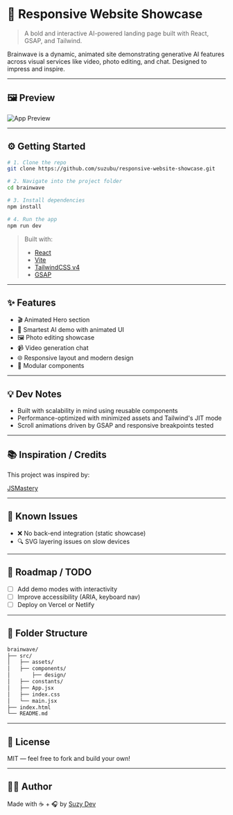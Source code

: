 # 🧠 Responsive Website Showcase

> A bold and interactive AI-powered landing page built with React, GSAP, and Tailwind.

Brainwave is a dynamic, animated site demonstrating generative AI features across visual services like video, photo editing, and chat. Designed to impress and inspire.

---

## 🖼 Preview

![App Preview](media/brainwave-demo.gif)


---

## ⚙️ Getting Started

```bash
# 1. Clone the repo
git clone https://github.com/suzubu/responsive-website-showcase.git

# 2. Navigate into the project folder
cd brainwave

# 3. Install dependencies
npm install

# 4. Run the app
npm run dev
```

> Built with:  
> - [React](https://reactjs.org/)  
> - [Vite](https://vitejs.dev/)  
> - [TailwindCSS v4](https://tailwindcss.com/)  
> - [GSAP](https://greensock.com/gsap/)

---

## ✨ Features

- 🎬 Animated Hero section
- 🎨 Smartest AI demo with animated UI
- 🖼️ Photo editing showcase
- 📹 Video generation chat
- 🌐 Responsive layout and modern design
- 🧩 Modular components

---

## 💡 Dev Notes

- Built with scalability in mind using reusable components
- Performance-optimized with minimized assets and Tailwind's JIT mode
- Scroll animations driven by GSAP and responsive breakpoints tested

---

## 📚 Inspiration / Credits

This project was inspired by:

[JSMastery](https://www.youtube.com/watch?v=B91wc5dCEBA)

---

## 🧪 Known Issues

- ❌ No back-end integration (static showcase)
- 🔍 SVG layering issues on slow devices

---

## 🔭 Roadmap / TODO

- [ ] Add demo modes with interactivity
- [ ] Improve accessibility (ARIA, keyboard nav)
- [ ] Deploy on Vercel or Netlify

---

## 📂 Folder Structure

```bash
brainwave/
├── src/
│   ├── assets/
│   ├── components/
│       ├── design/
│   ├── constants/
│   ├── App.jsx
│   ├── index.css
│   └── main.jsx
├── index.html
└── README.md
```

---

## 📜 License

MIT — feel free to fork and build your own!

---

## 🙋‍♀️ Author

Made with ☕ + 🎧 by [Suzy Dev](https://github.com/suzubu)
